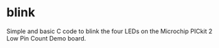 blink
=====

Simple and basic C code to blink the four LEDs on the Microchip PICkit 2 Low Pin Count Demo board.

